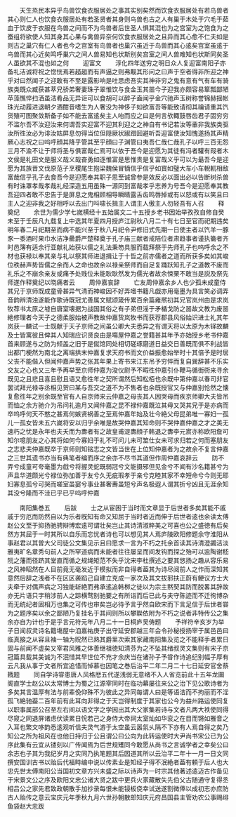 <!-- { "loadSidebar": true } -->
　　天生烝民本异乎鸟兽饮食衣服居处之事其实别矣然而饮食衣服居处有若鸟兽者其心则仁人也饮食衣服居处有若圣贤者其身则鸟兽也古之人有巢于木处于穴毛于茹血于饮皮于衣服在鸟兽之间而不为鸟兽者后世圣人惧其混也为之宫室为之饱食为之蚕组将欲使人知其身其心果与禽兽异奈何饮食衣服居处之且异而其心愈不仁夫如是则古之巢穴有仁人者也今之宫室有鸟兽者也巢穴虽近于鸟兽而其心逺矣宫室虽逺于鸟兽而其心近矣鸣呼巢穴之间人兽易知也状斯别矣宫室之间人兽难知也状斯同矣圣人虽欲其不混也如之何
　　迎富文
　　淳化四年送穷之明日众人复迎富南阳子亦备礼洁诚将祝之惚恍焉若趦趄而有声逼之则弗觏其形问之曰声于空者得非所迎之神乎对曰然闻子之迎敢有不至是露影响是吐思虑吾实其神非穷之鬼有意有气有车有骑族类既众臧获甚萃兄骄弟奢妻珠子翠惟饮与食金玉其噐今子迎我亦颇容易箪瓢鄙陋苹藻憔悴扫洒虽洁肴品无异讵可以食胡可以醉子盍闻乎金穴驰声玉树称誉锦赫揺帐珠光动履进退朝夕酒酣音嗜生为人奢没为神侈子如欲富吾等能致请彻其禴请重其饩货殖可图聚敛斯备子如不能去富逺矣主人咍而应之曰是何言欤輙鼓唇齿君子固穷穷不滥尔吾不汝迎汝来何谓吾实迎富不迎其利迎之之神自有书记若汝等軰非我族类驱汝所徃汝必为诽汝姑屏息勿得当位但隠厥状踧踖囬避听吾迎富使汝知愧遂扬其声精厥心志祝之曰呜呼顔其降乎管其至乎顔曰子渊管曰夷吾仁哉仁哉孔子以呼三百无怨三月不渝不让于师将圣与俱富哉仁焉可以依于吾今是迎愿为其徒有冯者驩有叚者木文侯是礼田文是服义哉义哉奋勇如逐惟富是思惟贵是复富哉义乎可以为朂吾今是迎愿为其族晋文伐原范子烹稷尾生抱梁魏侯冒镝信乎信乎如寳如璧大车小车輗軏相敌富哉信乎孔子去食吾今是迎愿奉其职子思至诚曾参是效反必以面出必以告断树杀兽有时诛罩孝哉孝哉礼经深造五用虽殊一源同到富哉孝乎志养为号吾今是迎愿奉其教吾迎四者敢不忠告于是屏息之鬼相顾相导瞬睛露舌齿鸣唇掉或有以怒或有以笑且曰主人之迎非我之好相呼以去出门呌啸长揖主人谓主人傲主人勿轻吾有人召
　　释奠纪
　　余世为儒少学七嵗横经十五始属文二十五授乡老书因始举孜孜自修自癸未至于壬辰凡九载复上中选其年夏四月授庐江尉秋八月二十有七日至官而祀期违矣明年春二月祀期至而病不能兴至于秋八月祀令尹修旧式先期一日使主者以饩羊一豚豕一黍酒时果巾水洁净罍爵严楚释奠于孔子庙三献者戒陪位者肃趋事者谨执籥者齐时邑簿有适余行亚献礼始获以儒之礼法秉笏具服而载拜祭于先师孔子也呜呼余之不材也获禄以奉其亲与礼以祭其师进退揖让于十哲之前亦儒者之道而所获多矣如其峻位秩赫声势皆儒之余而人之命也故余以禄亲祭师而自足复踊跃知孔子之道教不废而礼乐之不崩余亲友或痛予处贱位未能耿耿然发为儒光者故余悚栗不敢当是説及祭先师遂作释奠纪以晓痛者云
　　周仲嘉哀辞
　　亡友周仲嘉余乡人也少孤未成童侍其兄于京师既成童骨甚异气清而神峻因不好弄嗜书籍凡戯亦用毫墨为具言笑必调弄音韵辨清浊遂能作歌诗既冠尤善属文赋颂箴传累百余篇雍熈初其兄官岚州由是求岚牧荐书太原之墟自唐室壊据为战国其俗之有子弟但滛于矛楯戈防之噐故文教为废噐絶修理者今天子之德柔服始被声教故仲嘉贽岚牧书而获荐郡县风俗始识进士礼其年岚获一麟试一士既献于天子京师之间虽公卿大夫悉异之有谓天将以太原为木铎故麟及士皆寓彼且俾其人知瑞应识贤良由是塲屋仲嘉之誉籍甚其年予亦始授乡老书仲嘉首来顾遂与之防为倾盖之旧于是僦馆同处相切磋琢磨道日益交日善既而俱不利战皆出都门梗然为南北之离端拱末仲嘉复求天府书而文价益振愈始举时十其倍予是时居父丧不能偕入但闻仲嘉声势之张其年果上寄书来江东吊予穷悴而复自巽辞甚不乐实交友之心也又三年予再举至京师仲嘉为浚仪尉予不暇徃仲嘉引仆鞭马循街衖来寻余既见之且悲且喜且慰且语又愈徃年之契所谓然后知松栢也余既中第仲嘉以春司非官罢试拜光禄寺丞相见贺曰某与吾交之道不为不售者也余既授官又与仲嘉别怆然之懐复愈徃年之别余既至官有人自京师来云仲嘉之母丧其人因哭母而疾京师卿大夫皆吊而恤之余方驰介为吊问礼逾月又闻仲嘉之昆不禄仲嘉既泣其母又哭其兄于是亦病而卒呜呼何天不憗之甚焉何嫉贤祸善之至焉仲嘉年始及壮今絶父母昆弟唯一寡妇一孤儿一孤女皆未五六嵗将安以归乎余唯是故哭仲嘉其知命则不哭仲嘉仲嘉之才之美无速朽之忧是永年也夫夭而为夀者有之故皇甫湜夀顔子韩退之夀李元賔亦称欧阳詹可知尔噫朋友之心其将如何今寡妇于礼不可问儿未可筮仕女未可求归若之何而塞朋友之志悲夫仲嘉既卒于京师则知铭志之文皆当世在上位知仲嘉者为之故余不复言仲嘉之三世其遗书亦当有典笔者编而序之余亦不尽书其道但作周仲嘉哀辞云
　　防不弄兮成童可夸毫墨为戱兮将握灵蛇既弱冠兮文能摄邪但见金兮不闻有沙名籍甚兮为声且华道颇光兮禄位弥加善于友兮久无疵瑕孝于亲兮克睦其家不幸短命兮今则无耶妇寡息孤兮可哭而嗟室虽窭兮事业甚奢夀虽短兮声名极遐人谓其折兮凶且无涯余知其没兮隆而不洼已乎已乎呜呼仲嘉



　　南阳集巻五
　　后跋
　　士之从宦困于当时而文章显于后世者多矣其能不戚戚于穷厄而防然自以为乐者旣知有命又知屈于当时者近而伸于后世者逺也余读太傅赵公文至于抑扬驰骋辩博宏逺可谓壮矣岂止其诗清淑粹美之可喜也公之盛徳有后矣然方其屈于一时其所以自乐而忘忧者诗也可以想见其人焉庐陵欧阳修题余守淮阳从事赵君以其曽大父司徒公文集见示且曰愿求一言为不朽之托余首读其诗清澄蠲洁淡雅夷旷名章秀句前人之所罕道病而未能者往往屡呈而间发钩而探之殆可以逾陶谢嵇阮之藩而径跻其堂直而循之规绳矩范不失乎沈宋李杜撰述之要其悠扬之趣从容乐易之风神昭然在人目前竟无毫发近于模拟而非自得者葢其为诗尽阅前人之作而深知其意然后辞之浅者不在区区袭蹈己自建立克成一家次及其文拔邪扶正蔚有鲠议方士大夫牵于对偶声病之习独能斩絶而弗承逺追韩栁之徒以为宗主黙契其防而脱畧其辞故亦无片语只字稍涉前人之踪横骛别驰要之有所诣而后已此与夫守陈迹而不迁徇博杂而无统纪者固相万也集之可传也审矣岂必待予言乎然自欧宋而下言足信于后世者甞为之题序矣以余之鄙陋乃复挂名于其间则所以攀聫依附为不朽之说者非特传公之集余亦自为计也于是乎言元符元年八月二十一日桐庐吴俦题
　　予祥符辛亥岁为举子日闻叔灵诗名籍塲屋中洎嘉祐庚子出守延安郡越三年会令孙秘授扬宰于属邑邑曰临真接之从容且袖一轴为贶然已熟其爵里次索其家藏南阳集及览之不能释手者累日固与前闻不虚矣又宰君风雅之体善继祖徳知清芬为之不坠其绪叔灵文集则有宋子京冠篇具载其美诚为不泯惜其早世位不充才余庆当在诸孙子予甞作诗追纪别幅子厚有云凡我从事于文者所宜追惜而悼慕也因笔之巻后治平二年二月二十七日延安官舍蔡戡题
　　同自学诗甞患唐人风格厯五代遂浅弱无意绪不入人省览前此十五年龙圗阁直学士赵公以太常博士为蜀之江源宰同时在临功幕屡往来公之治下见公歌诗者为多矣其言温厚有法与前辈俛仰殊不为彼此之异同每谓人曰是等语洁而不拘丽而不淫孤飞絶驰葢二百年前有此耳向非得之于天岂得制度于其家也公今为益州路运使同复以职事属部公召至左右间以语文字之学因出其大父家集若诗与文者凡两大袟使同得尽窥之同退屏诸虑伏读累日恱若己之身侍大帝祠太室灿如华衮之在目而锵如雅音之入耳也繁文哆韵悉逺观听信夫灵气游于太空虽云嚣氛乆隔不下亦有人焉自得之矣乃知公之所为祖风在也他日持归于公且谓公曰公向为此转运使时大尹尚书宋公已为公序此集有云宜从镂刻以广传闻焉为后世规矱同今敢愿从尚书之言诚学者之幸矣公曰余志也子其为我纪岁月之实同乃执笔题其后因道其所以云治平二年十一月一日文同撰安国训古书以贻后代福畤编中说以传素业是知经子得不泯絶者葢有頼于后人也大忠先世太傅南阳公当国初文章方兴未盛之际以诗声为一时宗其他著述逺迈古作备见于宋景文公之序及欧阳文忠公诸大贤之跋中更兵火家藏散失先伯父古随通守复得丞相吕公之家先君致政朝散手加抄录每恨未能锓板侥幸试送遂割微俸以成初志亦庶防古人贻传之意云宝庆元年季秋九月六世孙朝散郎知庆元府昌国县主管劝农公事赐绯鱼袋赵大忠跋




